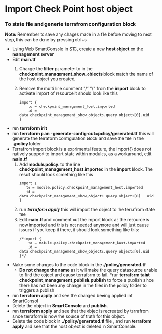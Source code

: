 # Import Check Point host object 
### To state file and generte terrafrom configuration block

**Note:** Remember to save any chages made in a file before moving to next step, this can be done by pressing ctrl+s

* Using Web SmartConsole in S1C, create a new **host object** on the **management server**
* Edit **main.tf**
  1. Change the **filter** parameter to in the **checkpoint_management_show_objects** block match the name of the  host object you created.
  2. Remove the multi line comment "/*" "*/" from the **import** block to activate import of resource it should look like this:
  
     ```
     import { 
         to = checkpoint_management_host.imported
         id = data.checkpoint_management_show_objects.query.objects[0].uid 
     }
      ```
* run **terraform init**
* run **terraform plan -generate-config-out=policy/generated.tf** this will generate the terraform configuration block and save the file in the **./policy** folder
* Terrafrom import block is a exprimental feature, the import{} does not natively support to import state within modules, as a workaround, edit **main.tf**
  1.  Add **module.policy.** 
   to the line **checkpoint_management_host.imported** in the **import** block. The result should look something like this
        ```
       import { 
           to = module.policy.checkpoint_management_host.imported
           id = data.checkpoint_management_show_objects.query.objects[0].  uid 
       }
        ```
  2. run ***terraform apply*** this will import the object to the terrafrom state file
  3. Edit **main.tf** and comment out the import block as the resource is now imported and this is not needed anymore and will just cause issues if you keep it there, it should look something like this:
     ```
     /*import { 
         to = module.policy.checkpoint_management_host.imported
         id = data.checkpoint_management_show_objects.query.objects[0].uid 
     }*/
      ```
* Make some changes to the code block in the **./policy/generated.tf**
  * **Do not change the name** as it will make the query datasource unable to find the object and cause terraform to fail.
*run **terraform taint checkpoint_management_publish.publish** to force a publish since there has not been any change in the files in the policy folder to triggers a publish
* run **terraform apply** and see the changed beeing applied int SmartConsol
* Delete the object in **SmartConsole** and **publish**.
* run **terraform apply** and see that the objec is recreated by terrafrom since terraform is now the source of truth for this object.
* Delete the code block in **./policy/generated.tf** file , and run **terraform apply** and see that the host object is deleted in SmartConsole.
